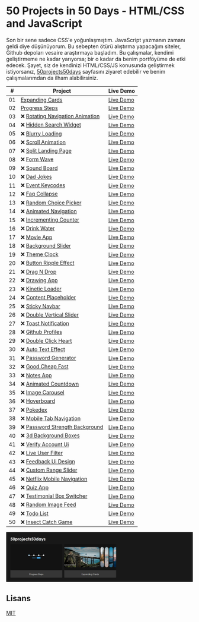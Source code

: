 # 50 Projects in 50 Days - HTML/CSS and JavaScript

Son bir sene sadece CSS'e yoğunlaşmıştım. JavaScript yazmanın zamanı geldi diye düşünüyorum.
Bu sebepten ötürü alıştırma yapacağım siteler, Github depoları vesaire araştırmaya başladım.
Bu çalışmalar, kendimi geliştirmeme ne kadar yarıyorsa; bir o kadar da benim portföyüme de etki edecek. Şayet, siz de kendinizi HTML/CSS/JS konusunda geliştirmek istiyorsanız,
[50projects50days](https://50projects50days.com) sayfasını ziyaret edebilir ve benim
çalışmalarımdan da ilham alabilirsiniz.

|  #  | Project                                                                                                                   | Live Demo                                                                                                |
| :-: | ------------------------------------------------------------------------------------------------------------------------- | -------------------------------------------------------------------------------------------------------- |
| 01  | [Expanding Cards](https://github.com/rehberbey/50projects50days/tree/master/expanding-cards)                              | [Live Demo](https://rehberbey.github.io/50projects50days/expanding-cards/views/index.html)               |
| 02  | [Progress Steps](https://github.com/rehberbey/50projects50days/tree/master/progress-steps)                                | [Live Demo](https://rehberbey.github.io/50projects50days/progress-steps/views/index.html)                |
| 03  | ❌ [Rotating Navigation Animation](https://github.com/rehberbey/50projects50days/tree/master/rotating-nav-animation)      | [Live Demo](https://rehberbey.github.io/50projects50days/rotating-navigation-animation/views/index.html) |
| 04  | ❌ [Hidden Search Widget](https://github.com/rehberbey/50projects50days/tree/master/hidden-search)                        | [Live Demo](https://rehberbey.github.io/50projects50days/hidden-search-widget/views/index.html)          |
| 05  | ❌ [Blurry Loading](https://github.com/rehberbey/50projects50days/tree/master/blurry-loading)                             | [Live Demo](https://rehberbey.github.io/50projects50days/blurry-loading/views/index.html)                |
| 06  | ❌ [Scroll Animation](https://github.com/rehberbey/50projects50days/tree/master/scroll-animation)                         | [Live Demo](https://rehberbey.github.io/50projects50days/scroll-animation/views/index.html)              |
| 07  | ❌ [Split Landing Page](https://github.com/rehberbey/50projects50days/tree/master/split-landing-page)                     | [Live Demo](https://rehberbey.github.io/50projects50days/split-landing-page/views/index.html)            |
| 08  | ❌ [Form Wave](https://github.com/rehberbey/50projects50days/tree/master/form-input-wave)                                 | [Live Demo](https://rehberbey.github.io/50projects50days/form-wave/views/index.html)                     |
| 09  | ❌ [Sound Board](https://github.com/rehberbey/50projects50days/tree/master/sound-board)                                   | [Live Demo](https://rehberbey.github.io/50projects50days/sound-board/views/index.html)                   |
| 10  | ❌ [Dad Jokes](https://github.com/rehberbey/50projects50days/tree/master/dad-jokes)                                       | [Live Demo](https://rehberbey.github.io/50projects50days/dad-jokes/views/index.html)                     |
| 11  | ❌ [Event Keycodes](https://github.com/rehberbey/50projects50days/tree/master/event-keycodes)                             | [Live Demo](https://rehberbey.github.io/50projects50days/event-keycodes/views/index.html)                |
| 12  | ❌ [Faq Collapse](https://github.com/rehberbey/50projects50days/tree/master/faq-collapse)                                 | [Live Demo](https://rehberbey.github.io/50projects50days/faq-collapse/views/index.html)                  |
| 13  | ❌ [Random Choice Picker](https://github.com/rehberbey/50projects50days/tree/master/random-choice-picker)                 | [Live Demo](https://rehberbey.github.io/50projects50days/random-choice-picker/views/index.html)          |
| 14  | ❌ [Animated Navigation](https://github.com/rehberbey/50projects50days/tree/master/animated-navigation)                   | [Live Demo](https://rehberbey.github.io/50projects50days/animated-navigation/views/index.html)           |
| 15  | ❌ [Incrementing Counter](https://github.com/rehberbey/50projects50days/tree/master/incrementing-counter)                 | [Live Demo](https://rehberbey.github.io/50projects50days/incrementing-counter/views/index.html)          |
| 16  | ❌ [Drink Water](https://github.com/rehberbey/50projects50days/tree/master/drink-water)                                   | [Live Demo](https://rehberbey.github.io/50projects50days/drink-water/views/index.html)                   |
| 17  | ❌ [Movie App](https://github.com/rehberbey/50projects50days/tree/master/movie-app)                                       | [Live Demo](https://rehberbey.github.io/50projects50days/movie-app/views/index.html)                     |
| 18  | ❌ [Background Slider](https://github.com/rehberbey/50projects50days/tree/master/background-slider)                       | [Live Demo](https://rehberbey.github.io/50projects50days/background-slider/views/index.html)             |
| 19  | ❌ [Theme Clock](https://github.com/rehberbey/50projects50days/tree/master/theme-clock)                                   | [Live Demo](https://rehberbey.github.io/50projects50days/theme-clock/views/index.html)                   |
| 20  | ❌ [Button Ripple Effect](https://github.com/rehberbey/50projects50days/tree/master/button-ripple-effect)                 | [Live Demo](https://rehberbey.github.io/50projects50days/button-ripple-effect/views/index.html)          |
| 21  | ❌ [Drag N Drop](https://github.com/rehberbey/50projects50days/tree/master/drag-n-drop)                                   | [Live Demo](https://rehberbey.github.io/50projects50days/drag-n-drop/views/index.html)                   |
| 22  | ❌ [Drawing App](https://github.com/rehberbey/50projects50days/tree/master/drawing-app)                                   | [Live Demo](https://rehberbey.github.io/50projects50days/drawing-app/views/index.html)                   |
| 23  | ❌ [Kinetic Loader](https://github.com/rehberbey/50projects50days/tree/master/kinetic-loader)                             | [Live Demo](https://rehberbey.github.io/50projects50days/kinetic-loader/views/index.html)                |
| 24  | ❌ [Content Placeholder](https://github.com/rehberbey/50projects50days/tree/master/content-placeholder)                   | [Live Demo](https://rehberbey.github.io/50projects50days/content-placeholder/views/index.html)           |
| 25  | ❌ [Sticky Navbar](https://github.com/rehberbey/50projects50days/tree/master/sticky-navigation)                           | [Live Demo](https://rehberbey.github.io/50projects50days/sticky-navbar/views/index.html)                 |
| 26  | ❌ [Double Vertical Slider](https://github.com/rehberbey/50projects50days/tree/master/double-vertical-slider)             | [Live Demo](https://rehberbey.github.io/50projects50days/double-vertical-slider/views/index.html)        |
| 27  | ❌ [Toast Notification](https://github.com/rehberbey/50projects50days/tree/master/toast-notification)                     | [Live Demo](https://rehberbey.github.io/50projects50days/toast-notification/views/index.html)            |
| 28  | ❌ [Github Profiles](https://github.com/rehberbey/50projects50days/tree/master/github-profiles)                           | [Live Demo](https://rehberbey.github.io/50projects50days/github-profiles/views/index.html)               |
| 29  | ❌ [Double Click Heart](https://github.com/rehberbey/50projects50days/tree/master/double-click-heart)                     | [Live Demo](https://rehberbey.github.io/50projects50days/double-click-heart/views/index.html)            |
| 30  | ❌ [Auto Text Effect](https://github.com/rehberbey/50projects50days/tree/master/auto-text-effect)                         | [Live Demo](https://rehberbey.github.io/50projects50days/auto-text-effect/views/index.html)              |
| 31  | ❌ [Password Generator](https://github.com/rehberbey/50projects50days/tree/master/password-generator)                     | [Live Demo](https://rehberbey.github.io/50projects50days/password-generator/views/index.html)            |
| 32  | ❌ [Good Cheap Fast](https://github.com/rehberbey/50projects50days/tree/master/good-cheap-fast)                           | [Live Demo](https://rehberbey.github.io/50projects50days/good-cheap-fast/views/index.html)               |
| 33  | ❌ [Notes App](https://github.com/rehberbey/50projects50days/tree/master/notes-app)                                       | [Live Demo](https://rehberbey.github.io/50projects50days/notes-app/views/index.html)                     |
| 34  | ❌ [Animated Countdown](https://github.com/rehberbey/50projects50days/tree/master/animated-countdown)                     | [Live Demo](https://rehberbey.github.io/50projects50days/animated-countdown/views/index.html)            |
| 35  | ❌ [Image Carousel](https://github.com/rehberbey/50projects50days/tree/master/image-carousel)                             | [Live Demo](https://rehberbey.github.io/50projects50days/image-carousel/views/index.html)                |
| 36  | ❌ [Hoverboard](https://github.com/rehberbey/50projects50days/tree/master/hoverboard)                                     | [Live Demo](https://rehberbey.github.io/50projects50days/hoverboard/views/index.html)                    |
| 37  | ❌ [Pokedex](https://github.com/rehberbey/50projects50days/tree/master/pokedex)                                           | [Live Demo](https://rehberbey.github.io/50projects50days/pokedex/views/index.html)                       |
| 38  | ❌ [Mobile Tab Navigation](https://github.com/rehberbey/50projects50days/tree/master/mobile-tab-navigation)               | [Live Demo](https://rehberbey.github.io/50projects50days/mobile-tab-navigation/views/index.html)         |
| 39  | ❌ [Password Strength Background](https://github.com/rehberbey/50projects50days/tree/master/password-strength-background) | [Live Demo](https://rehberbey.github.io/50projects50days/password-strength-background/views/index.html)  |
| 40  | ❌ [3d Background Boxes](https://github.com/rehberbey/50projects50days/tree/master/3d-boxes-background)                   | [Live Demo](https://rehberbey.github.io/50projects50days/3d-background-boxes/views/index.html)           |
| 41  | ❌ [Verify Account Ui](https://github.com/rehberbey/50projects50days/tree/master/verify-account-ui)                       | [Live Demo](https://rehberbey.github.io/50projects50days/verify-account-ui/views/index.html)             |
| 42  | ❌ [Live User Filter](https://github.com/rehberbey/50projects50days/tree/master/live-user-filter)                         | [Live Demo](https://rehberbey.github.io/50projects50days/live-user-filter/views/index.html)              |
| 43  | ❌ [Feedback Ui Design](https://github.com/rehberbey/50projects50days/tree/master/feedback-ui-design)                     | [Live Demo](https://rehberbey.github.io/50projects50days/feedback-ui-design/views/index.html)            |
| 44  | ❌ [Custom Range Slider](https://github.com/rehberbey/50projects50days/tree/master/custom-range-slider)                   | [Live Demo](https://rehberbey.github.io/50projects50days/custom-range-slider/views/index.html)           |
| 45  | ❌ [Netflix Mobile Navigation](https://github.com/rehberbey/50projects50days/tree/master/netflix-mobile-navigation)       | [Live Demo](https://rehberbey.github.io/50projects50days/netflix-mobile-navigation/views/index.html)     |
| 46  | ❌ [Quiz App](https://github.com/rehberbey/50projects50days/tree/master/quiz-app)                                         | [Live Demo](https://rehberbey.github.io/50projects50days/quiz-app/views/index.html)                      |
| 47  | ❌ [Testimonial Box Switcher](https://github.com/rehberbey/50projects50days/tree/master/testimonial-box-switcher)         | [Live Demo](https://rehberbey.github.io/50projects50days/testimonial-box-switcher/views/index.html)      |
| 48  | ❌ [Random Image Feed](https://github.com/rehberbey/50projects50days/tree/master/random-image-generator)                  | [Live Demo](https://rehberbey.github.io/50projects50days/random-image-feed/views/index.html)             |
| 49  | ❌ [Todo List](https://github.com/rehberbey/50projects50days/tree/master/todo-list)                                       | [Live Demo](https://rehberbey.github.io/50projects50days/todo-list/views/index.html)                     |
| 50  | ❌ [Insect Catch Game](https://github.com/rehberbey/50projects50days/tree/master/insect-catch-game)                       | [Live Demo](https://rehberbey.github.io/50projects50days/insect-catch-game/views/index.html)             |

![screenshot](screenshot.png)

## Lisans

[MIT](https://github.com/rehberbey/50projects50days/blob/master/LICENSE)
